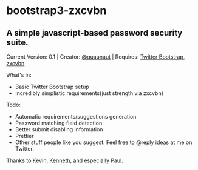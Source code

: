 bootstrap3-zxcvbn
================

A simple javascript-based password security suite.
--------------------------------------------------

Current Version: 0.1 |
Creator: [@quaunaut](http://www.twitter.com/quaunaut) |
Requires: [Twitter Bootstrap](https://github.com/twitter/bootstrap/), [zxcvbn](https://github.com/lowe/zxcvbn)

What's in:
* Basic Twitter Bootstrap setup
* Incredibly simplistic requirements(just strength via zxcvbn)

Todo:
* Automatic requirements/suggestions generation
* Password matching field detection
* Better submit disabling information
* Prettier
* Other stuff people like you suggest. Feel free to @reply ideas at me on Twitter.


Thanks to Kevin, [Kenneth](http://www.twitter.com/kennethlove), and especially [Paul](http://www.twitter.com/kfdm).
